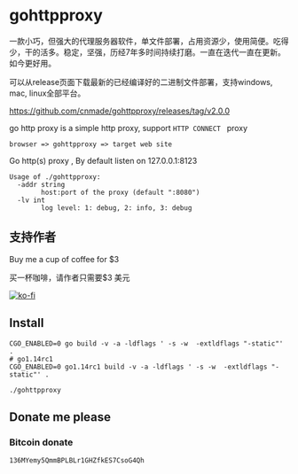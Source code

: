 # gohttpproxy

一款小巧，但强大的代理服务器软件，单文件部署，占用资源少，使用简便。吃得少，干的活多。稳定，坚强，历经7年多时间持续打磨。一直在迭代一直在更新。
如今更好用。

可以从release页面下载最新的已经编译好的二进制文件部署，支持windows, mac, linux全部平台。

https://github.com/cnmade/gohttpproxy/releases/tag/v2.0.0


go http proxy is a simple http proxy, support `HTTP CONNECT ` proxy


```
browser => gohttpproxy => target web site
```

Go http(s) proxy , By default listen on 127.0.0.1:8123


```
Usage of ./gohttpproxy:
  -addr string
        host:port of the proxy (default ":8080")
  -lv int
        log level: 1: debug, 2: info, 3: debug

```

## 支持作者


Buy me a cup of coffee for $3

买一杯咖啡，请作者只需要$3 美元

[![ko-fi](https://ko-fi.com/img/githubbutton_sm.svg)](https://ko-fi.com/M4M54KKIF)


## Install


``` 
CGO_ENABLED=0 go build -v -a -ldflags ' -s -w  -extldflags "-static"' .
# go1.14rc1
CGO_ENABLED=0 go1.14rc1 build -v -a -ldflags ' -s -w  -extldflags "-static"' .

./gohttpproxy
```
## Donate me please

### Bitcoin donate

```
136MYemy5QmmBPLBLr1GHZfkES7CsoG4Qh
```

